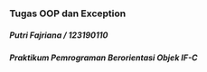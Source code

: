 ### Tugas OOP dan Exception
##### Putri Fajriana / 123190110
##### Praktikum Pemrograman Berorientasi Objek IF-C
